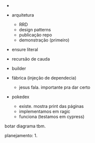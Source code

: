 
- 

- arquitetura
	- RRD
	- design patterns
	- publicação repo
	- demonstração (primeiro)
- ensure literal
- recursão de cauda
- builder
- fábrica (injeção de dependecia)
	- jesus fala. importante pra dar certo


- pokedex
	- existe. mostra print das páginas
	- implementamos em ragic
	- funciona (testamos em cypress)

botar diagrama tbm.


planejamento:
1. 